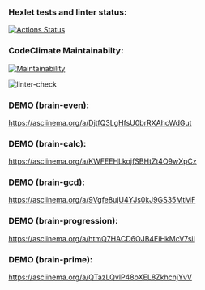 ### Hexlet tests and linter status:

[![Actions Status](https://github.com/niyak93rus/frontend-project-lvl1/workflows/hexlet-check/badge.svg)](https://github.com/niyak93rus/frontend-project-lvl1/actions)

### CodeClimate Maintainabilty:

[![Maintainability](https://api.codeclimate.com/v1/badges/a99a88d28ad37a79dbf6/maintainability)](https://codeclimate.com/github/niyak93rus/frontend-project-lvl1)

![linter-check](https://github.com/niyak93rus/frontend-project-lvl1/actions/workflows/linter-check.yml/badge.svg)

### DEMO (brain-even):

https://asciinema.org/a/DjtfQ3LgHfsU0brRXAhcWdGut

### DEMO (brain-calc):

https://asciinema.org/a/KWFEEHLkojfSBHtZt4O9wXpCz

### DEMO (brain-gcd):

https://asciinema.org/a/9Vgfe8ujU4YJs0kJ9GS35MtMF

### DEMO (brain-progression):

https://asciinema.org/a/htmQ7HACD6OJB4EiHkMcV7sil

### DEMO (brain-prime):

https://asciinema.org/a/QTazLQvlP48oXEL8ZkhcnjYvV
